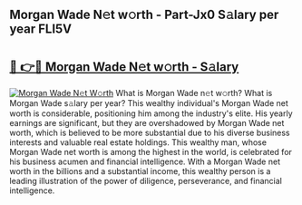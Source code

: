 ## Morgan Wade N𝚎t w𝚘rth - Part-Jx0 S𝚊lary per year FLI5V

# <h2><a href="http://gc2n4y.nevu.top/?p=Morgan+Wade">🔗 👉🔴 Morgan Wade N𝚎t w𝚘rth - S𝚊lary</a></h2>

[![Morgan Wade N𝚎t W𝚘rth](https://i.imgur.com/Oavwk0R.jpeg)](http://gc2n4y.nevu.top/?p=Morgan+Wade)
What is Morgan Wade n𝚎t w𝚘rth? What is Morgan Wade s𝚊lary per year?
This wealthy individual's Morgan Wade net worth is considerable, positioning him among the industry's elite. His yearly earnings are significant, but they are overshadowed by Morgan Wade net worth, which is believed to be more substantial due to his diverse business interests and valuable real estate holdings. This wealthy man, whose Morgan Wade net worth is among the highest in the world, is celebrated for his business acumen and financial intelligence. With a Morgan Wade net worth in the billions and a substantial income, this wealthy person is a leading illustration of the power of diligence, perseverance, and financial intelligence.
